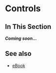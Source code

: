 # Controls

## In This Section

***Coming soon...***

## See also

* [eBook](/docs/documentation/e_book)
